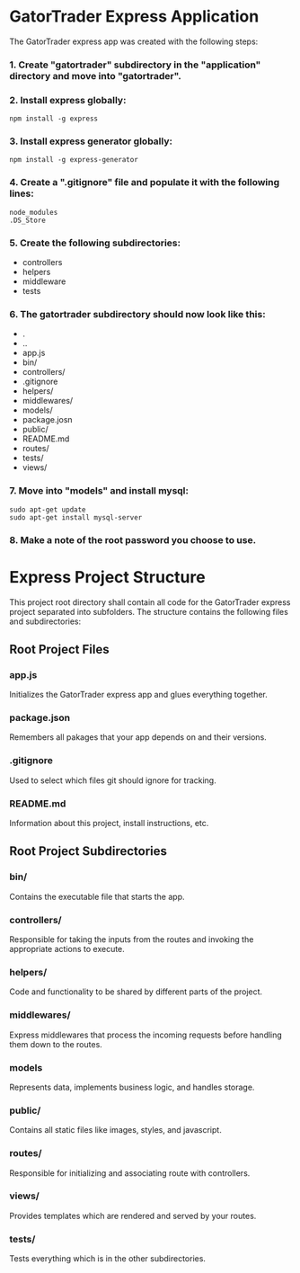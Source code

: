 # GatorTrader Express Application

The GatorTrader express app was created with the following steps:

### 1. Create "gatortrader" subdirectory in the "application" directory and move into "gatortrader".

### 2. Install express globally:
`npm install -g express`

### 3. Install express generator globally:
`npm install -g express-generator`

### 4. Create a ".gitignore" file and populate it with the following lines:
```
node_modules
.DS_Store
```

### 5. Create the following subdirectories:
* controllers
* helpers
* middleware
* tests

### 6. The gatortrader subdirectory should now look like this:
* .
* ..
* app.js
* bin/
* controllers/
* .gitignore
* helpers/
* middlewares/
* models/
* package.josn
* public/
* README.md
* routes/
* tests/
* views/

### 7. Move into "models" and install mysql:
```
sudo apt-get update
sudo apt-get install mysql-server
```

### 8. Make a note of the root password you choose to use.


# Express Project Structure

This project root directory shall contain all code for the GatorTrader express project separated into subfolders.
The structure contains the following files and subdirectories:

## Root Project Files

### app.js
Initializes the GatorTrader express app and glues everything together.

### package.json
Remembers all pakages that your app depends on and their versions.

### .gitignore
Used to select which files git should ignore for tracking.

### README.md
Information about this project, install instructions, etc.

## Root Project Subdirectories

### bin/
Contains the executable file that starts the app.

### controllers/
Responsible for taking the inputs from the routes and invoking the appropriate actions to execute.

### helpers/
Code and functionality to be shared by different parts of the project.

### middlewares/
Express middlewares that process the incoming requests before handling them down to the routes.

### models
Represents data, implements business logic, and handles storage.

### public/
Contains all static files like images, styles, and javascript.

### routes/
Responsible for initializing and associating route with controllers.

### views/
Provides templates which are rendered and served by your routes.

### tests/
Tests everything which is in the other subdirectories.
